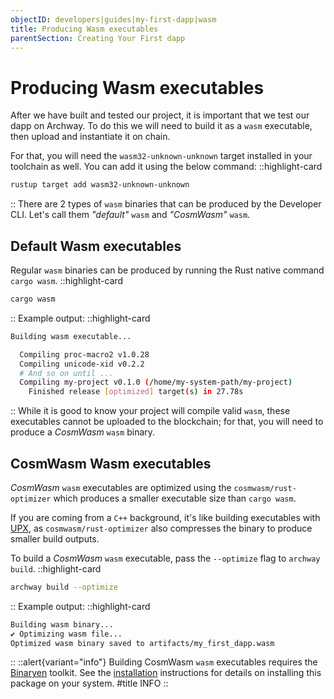 ```yaml
---
objectID: developers|guides|my-first-dapp|wasm
title: Producing Wasm executables
parentSection: Creating Your First dapp
---
```


# Producing Wasm executables

After we have built and tested our project, it is important that we test our dapp on Archway. To do this we will need to build it as a `wasm` executable, then upload and instantiate it on chain.

For that, you will need the `wasm32-unknown-unknown` target installed in your toolchain as well. You can add it using the below command:
::highlight-card

```bash
rustup target add wasm32-unknown-unknown
```

::
There are 2 types of `wasm` binaries that can be produced by the Developer CLI. Let's call them _"default"_ `wasm` and _"CosmWasm"_ `wasm`.

## Default Wasm executables

Regular `wasm` binaries can be produced by running the Rust native command `cargo wasm`.
::highlight-card

```bash
cargo wasm
```

::
Example output:
::highlight-card

```bash
Building wasm executable...

  Compiling proc-macro2 v1.0.28
  Compiling unicode-xid v0.2.2
  # And so on until ...
  Compiling my-project v0.1.0 (/home/my-system-path/my-project)
    Finished release [optimized] target(s) in 27.78s
```

::
While it is good to know your project will compile valid `wasm`, these executables cannot be uploaded to the blockchain; for that, you will need to produce a _CosmWasm_ `wasm` binary.

## CosmWasm Wasm executables

_CosmWasm_ `wasm` executables are optimized using the `cosmwasm/rust-optimizer` which produces a smaller executable size than `cargo wasm`.

If you are coming from a `C++` background, it's like building executables with <a href="https://upx.github.io/" target="_blank" >UPX<a>, as `cosmwasm/rust-optimizer` also compresses the binary to produce smaller build outputs.

To build a _CosmWasm_ `wasm` executable, pass the `--optimize` flag to `archway build`.
::highlight-card

```bash
archway build --optimize
```

::
Example output:
::highlight-card

```bash
Building wasm binary...
✔ Optimizing wasm file...
Optimized wasm binary saved to artifacts/my_first_dapp.wasm
```

::
::alert{variant="info"}
Building CosmWasm `wasm` executables requires the <a href="https://github.com/WebAssembly/binaryen" target="_blank" >Binaryen<a> toolkit. See the [installation](../../getting-started/install.mdx#binaryen) instructions for details on installing this package on your system.
#title
INFO
::
